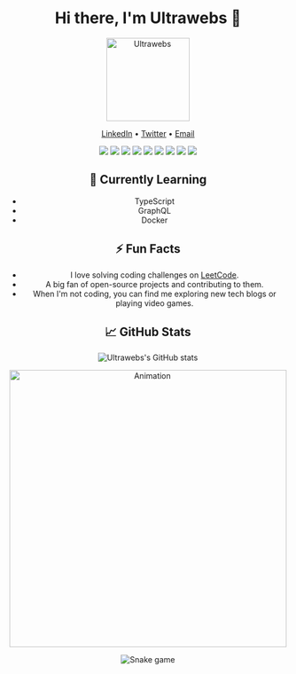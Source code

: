 <h1 align="center">Hi there, I'm Ultrawebs 👋</h1>

<p align="center">
  <img src="https://avatars.githubusercontent.com/u/168084453?v=4" width="150" height="150" alt="Ultrawebs" />
</p>

<p align="center">
  <a href="https://www.linkedin.com/in/your-profile/">LinkedIn</a> •
  <a href="https://twitter.com/YourTwitterHandle">Twitter</a> •
  <a href="mailto:your-email@example.com">Email</a>
</p>

<p align="center">
  <img src="https://img.shields.io/badge/-HTML5-E34F26?style=flat-square&logo=html5&logoColor=white" />
  <img src="https://img.shields.io/badge/-CSS3-1572B6?style=flat-square&logo=css3" />
  <img src="https://img.shields.io/badge/-JavaScript-F7DF1E?style=flat-square&logo=javascript&logoColor=black" />
  <img src="https://img.shields.io/badge/-React-61DAFB?style=flat-square&logo=react&logoColor=black" />
  <img src="https://img.shields.io/badge/-Node.js-339933?style=flat-square&logo=node.js&logoColor=white" />
  <img src="https://img.shields.io/badge/-Express.js-000000?style=flat-square&logo=express&logoColor=white" />
  <img src="https://img.shields.io/badge/-MongoDB-47A248?style=flat-square&logo=mongodb&logoColor=white" />
  <img src="https://img.shields.io/badge/-Git-F05032?style=flat-square&logo=git&logoColor=white" />
  <img src="https://img.shields.io/badge/-GitHub-181717?style=flat-square&logo=github" />
</p>

<h2 align="center">🌱 Currently Learning</h2>
<ul align="center">
  <li>TypeScript</li>
  <li>GraphQL</li>
  <li>Docker</li>
</ul>

<h2 align="center">⚡ Fun Facts</h2>
<ul align="center">
  <li>I love solving coding challenges on <a href="https://leetcode.com/">LeetCode</a>.</li>
  <li>A big fan of open-source projects and contributing to them.</li>
  <li>When I'm not coding, you can find me exploring new tech blogs or playing video games.</li>
</ul>

<h2 align="center">📈 GitHub Stats</h2>
<p align="center">
  <img src="https://github-readme-stats.vercel.app/api?username=Ultrawebs&show_icons=true&theme=radical" alt="Ultrawebs's GitHub stats" />
</p>

<!-- Add animation -->
<p align="center">
  <img src="https://github.com/Ultrawebs/Ultrawebs/raw/master/animation.gif" alt="Animation" width="500" />
</p>

<!-- Add snake game -->
<p align="center">
  <img src="https://github.com/Ultrawebs/snk/raw/output/github-contribution-grid-snake.svg" alt="Snake game" />
</p>
